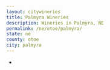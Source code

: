 ```yaml
---
layout: citywineries
title: Palmyra Wineries
description: Wineries in Palmyra, NE
permalink: /ne/otoe/palmyra/
state: ne
county: otoe
city: palmyra
---
```

-
